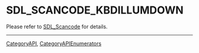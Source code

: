 # SDL_SCANCODE_KBDILLUMDOWN

Please refer to [SDL_Scancode](SDL_Scancode) for details.

----
[CategoryAPI](CategoryAPI), [CategoryAPIEnumerators](CategoryAPIEnumerators)

